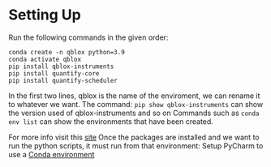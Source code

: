 # Setting Up

Run the following commands in the given order:

```
conda create -n qblox python=3.9
conda activate qblox
pip install qblox-instruments
pip install quantify-core
pip install quantify-scheduler
```


In the first two lines, qblox is the name of the enviroment, we can rename it to whatever we want.
The command: `pip show qblox-instruments` can show the version used of qblox-instruments and so on
Commands such as `conda env list` can show the environments that have been created.

For more info visit this [site](https://qblox-qblox-instruments.readthedocs-hosted.com/en/master/getting_started/setup.html)
Once the packages are installed and we want to run the python scripts, it must run from that environment: 
Setup PyCharm to use a [Conda environment](https://www.youtube.com/watch?v=n1SFlh-pW_Q&ab_channel=DennisMadsen)

